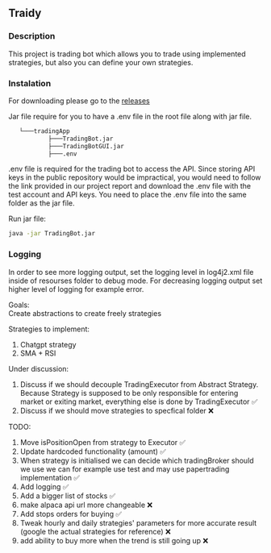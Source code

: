 ## Traidy

### Description
This project is trading bot which allows you to trade using implemented strategies, but also you can define your own strategies.

### Instalation 

For downloading please go to the [releases](https://github.com/Lumberj3ck/TradingBot/releases)

Jar file require for you to have a .env file in the root file along with jar file.

```bash
   └───tradingApp  
           ├───TradingBot.jar
           ├───TradingBotGUI.jar  
           ├───.env
```

.env file is required for the trading bot to access the API. Since storing API keys in the public repository would be impractical, you would need to follow the link provided in our project report and download the .env file with the test account and API keys. You need to place the .env file into the same folder as the jar file.

Run jar file:
```bash
java -jar TradingBot.jar
```

### Logging 

In order to see more logging output, set the logging level in log4j2.xml file inside of resourses folder to debug mode. For decreasing logging output set higher level of logging for example error. 


Goals:  
Create abstractions to create freely strategies


Strategies to implement:

1. Chatgpt strategy
2. SMA + RSI


Under discussion:

1. Discuss if we should decouple TradingExecutor from Abstract Strategy.  Because Strategy is supposed to be only responsible for entering market or exiting market, everything else is done by TradingExecutor ✅
2. Discuss if we should move strategies to specfical folder ❌


TODO:

1. Move isPositionOpen from strategy to Executor ✅
2. Update hardcoded functionality (amount) ✅
3. When strategy is initialised we can decide which tradingBroker should we use we can for example use test and may use papertrading implementation ✅
4. Add logging ✅
5. Add a bigger list of stocks ✅
6. make alpaca api url more changeable ❌ 
7. Add stops orders for buying ✅
8. Tweak hourly and daily strategies' parameters for more accurate result (google the actual strategies for reference) ❌
9. add ability to buy more when the trend is still going up ❌

